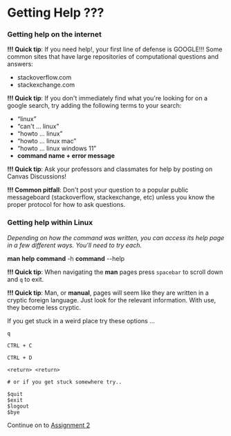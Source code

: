 # Getting Help ???

### Getting help on the internet 

**!!! Quick tip**: If you need help!, your first line of defense is GOOGLE!!! Some common sites that have large repositories of computational questions and answers:

- stackoverflow.com
- stackexchange.com

**!!! Quick tip**: If you don't immediately find what you're looking for on a google search, try adding the following terms to your search:

- “linux”
- “can't … linux”
- “howto … linux”
- “howto … linux mac”
- “howto … linux windows 11”
- **command name + error message**

**!!! Quick tip**: Ask your professors and classmates for help by posting on Canvas Discussions!

**!!! Common pitfall**: Don't post your question to a popular public messageboard (stackoverflow, stackexchange, etc) unless you know the proper protocol for how to ask questions.

### Getting help within Linux

*Depending on how the command was written, you can access its help page in a few different ways. You'll need to try each.*

**man** <command>
**help** <command>
**command** -h
**command** --help

**!!! Quick tip**: When navigating the **man** pages press `spacebar` to scroll down and `q` to exit.

**!!! Quick tip**: Man, or **manual**, pages will seem like they are written in a cryptic foreign language. Just look for the relevant information. With use, they become less cryptic.

If you get stuck in a weird place try these options …

```
q

CTRL + C

CTRL + D

<return> <return>

# or if you get stuck somewhere try..

$quit
$exit
$logout
$bye
```

Continue on to [Assignment 2]()
